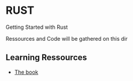 # RUST

Getting Started with Rust

Ressources and Code will be gathered on this dir

## Learning Ressources

- [The book](https://doc.rust-lang.org/book/)